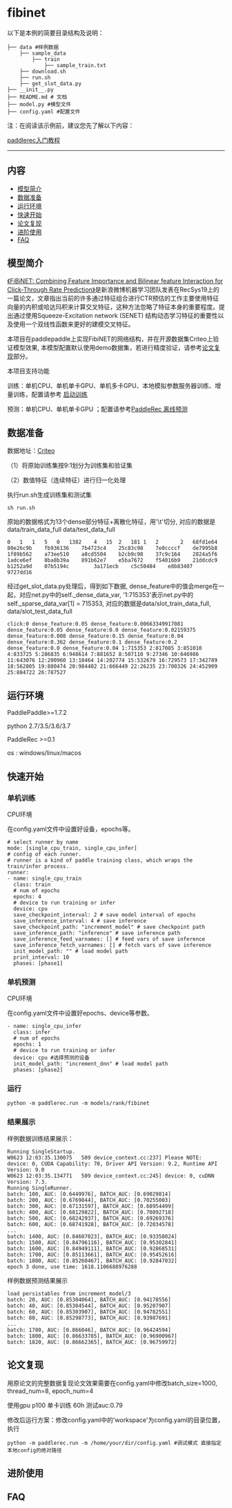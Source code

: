 # fibinet

 以下是本例的简要目录结构及说明： 

```
├── data #样例数据
	├── sample_data
		├── train
			├── sample_train.txt
	├── download.sh
	├── run.sh
	├── get_slot_data.py
├── __init__.py
├── README.md # 文档
├── model.py #模型文件
├── config.yaml #配置文件
```

注：在阅读该示例前，建议您先了解以下内容：

[paddlerec入门教程](https://github.com/PaddlePaddle/PaddleRec/blob/master/README.md)


---
## 内容

- [模型简介](#模型简介)
- [数据准备](#数据准备)
- [运行环境](#运行环境)
- [快速开始](#快速开始)
- [论文复现](#论文复现)
- [进阶使用](#进阶使用)
- [FAQ](#FAQ)

## 模型简介

[《FiBiNET: Combining Feature Importance and Bilinear feature Interaction for Click-Through Rate Prediction》]( https://arxiv.org/pdf/1905.09433.pdf)是新浪微博机器学习团队发表在RecSys19上的一篇论文，文章指出当前的许多通过特征组合进行CTR预估的工作主要使用特征向量的内积或哈达玛积来计算交叉特征，这种方法忽略了特征本身的重要程度。提出通过使用Squeeze-Excitation network (SENET) 结构动态学习特征的重要性以及使用一个双线性函数来更好的建模交叉特征。

本项目在paddlepaddle上实现FibiNET的网络结构，并在开源数据集Criteo上验证模型效果, 本模型配置默认使用demo数据集，若进行精度验证，请参考[论文复现](#论文复现)部分。

本项目支持功能

训练：单机CPU、单机单卡GPU、单机多卡GPU、本地模拟参数服务器训练、增量训练，配置请参考 [启动训练](https://github.com/PaddlePaddle/PaddleRec/blob/master/doc/train.md)   

预测：单机CPU、单机单卡GPU ；配置请参考[PaddleRec 离线预测](https://github.com/PaddlePaddle/PaddleRec/blob/master/doc/predict.md) 

## 数据准备

数据地址：[Criteo]( https://fleet.bj.bcebos.com/ctr_data.tar.gz)

（1）将原始训练集按9:1划分为训练集和验证集

（2）数值特征（连续特征）进行归一化处理

执行run.sh生成训练集和测试集

```
sh run.sh
```

原始的数据格式为13个dense部分特征+离散化特征，用'\t'切分, 对应的数据是data/train_data_full data/test_data_full
```
0   1   1   5   0   1382    4   15  2   181 1   2       2   68fd1e64    80e26c9b    fb936136    7b4723c4    25c83c98    7e0ccccf    de7995b8    1f89b562    a73ee510    a8cd5504    b2cb9c98    37c9c164    2824a5f6    1adce6ef    8ba8b39a    891b62e7    e5ba7672    f54016b9    21ddcdc9    b1252a9d    07b5194c        3a171ecb    c5c50484    e8b83407    9727dd16
```

经过get_slot_data.py处理后，得到如下数据, dense_feature中的值会merge在一起，对应net.py中的self._dense_data_var, '1:715353'表示net.py中的self._sparse_data_var[1] = 715353, 对应的数据是data/slot_train_data_full, data/slot_test_data_full
```
click:0 dense_feature:0.05 dense_feature:0.00663349917081 dense_feature:0.05 dense_feature:0.0 dense_feature:0.02159375 dense_feature:0.008 dense_feature:0.15 dense_feature:0.04 dense_feature:0.362 dense_feature:0.1 dense_feature:0.2 dense_feature:0.0 dense_feature:0.04 1:715353 2:817085 3:851010 4:833725 5:286835 6:948614 7:881652 8:507110 9:27346 10:646986 11:643076 12:200960 13:18464 14:202774 15:532679 16:729573 17:342789 18:562805 19:880474 20:984402 21:666449 22:26235 23:700326 24:452909 25:884722 26:787527
```



## 运行环境

PaddlePaddle>=1.7.2 

python 2.7/3.5/3.6/3.7

PaddleRec >=0.1

os : windows/linux/macos



## 快速开始

### 单机训练

CPU环境

在config.yaml文件中设置好设备，epochs等。

```
# select runner by name
mode: [single_cpu_train, single_cpu_infer]
# config of each runner.
# runner is a kind of paddle training class, which wraps the train/infer process.
runner:
- name: single_cpu_train
  class: train
  # num of epochs
  epochs: 4
  # device to run training or infer
  device: cpu
  save_checkpoint_interval: 2 # save model interval of epochs
  save_inference_interval: 4 # save inference
  save_checkpoint_path: "increment_model" # save checkpoint path
  save_inference_path: "inference" # save inference path
  save_inference_feed_varnames: [] # feed vars of save inference
  save_inference_fetch_varnames: [] # fetch vars of save inference
  init_model_path: "" # load model path
  print_interval: 10
  phases: [phase1]
```

### 单机预测

CPU环境

在config.yaml文件中设置好epochs、device等参数。

```
- name: single_cpu_infer
  class: infer
  # num of epochs
  epochs: 1
  # device to run training or infer
  device: cpu #选择预测的设备
  init_model_path: "increment_dnn" # load model path
  phases: [phase2]
```

### 运行
```
python -m paddlerec.run -m models/rank/fibinet
```


### 结果展示

样例数据训练结果展示：

```
Running SingleStartup.
W0623 12:03:35.130075   509 device_context.cc:237] Please NOTE: device: 0, CUDA Capability: 70, Driver API Version: 9.2, Runtime API Version: 9.0
W0623 12:03:35.134771   509 device_context.cc:245] device: 0, cuDNN Version: 7.3.
Running SingleRunner.
batch: 100, AUC: [0.6449976], BATCH_AUC: [0.69029814]
batch: 200, AUC: [0.6769844], BATCH_AUC: [0.70255003]
batch: 300, AUC: [0.67131597], BATCH_AUC: [0.68954499]
batch: 400, AUC: [0.68129822], BATCH_AUC: [0.70892718]
batch: 500, AUC: [0.68242937], BATCH_AUC: [0.69269376]
batch: 600, AUC: [0.68741928], BATCH_AUC: [0.72034578]
...
batch: 1400, AUC: [0.84607023], BATCH_AUC: [0.93358024]
batch: 1500, AUC: [0.84796116], BATCH_AUC: [0.95302841]
batch: 1600, AUC: [0.84949111], BATCH_AUC: [0.92868531]
batch: 1700, AUC: [0.85113661], BATCH_AUC: [0.95452616]
batch: 1800, AUC: [0.85260467], BATCH_AUC: [0.92847032]
epoch 3 done, use time: 1618.1106688976288
```

样例数据预测结果展示

```
load persistables from increment_model/3
batch: 20, AUC: [0.85304064], BATCH_AUC: [0.94178556]
batch: 40, AUC: [0.85304544], BATCH_AUC: [0.95207907]
batch: 60, AUC: [0.85303907], BATCH_AUC: [0.94782551]
batch: 80, AUC: [0.85298773], BATCH_AUC: [0.93987691]
...
batch: 1780, AUC: [0.866046], BATCH_AUC: [0.96424594]
batch: 1800, AUC: [0.86633785], BATCH_AUC: [0.96900967]
batch: 1820, AUC: [0.86662365], BATCH_AUC: [0.96759972]
```

## 论文复现

用原论文的完整数据复现论文效果需要在config.yaml中修改batch_size=1000, thread_num=8, epoch_num=4

使用gpu p100 单卡训练 60h 测试auc:0.79


修改后运行方案：修改config.yaml中的'workspace'为config.yaml的目录位置，执行
```
python -m paddlerec.run -m /home/your/dir/config.yaml #调试模式 直接指定本地config的绝对路径
```

## 进阶使用

## FAQ
